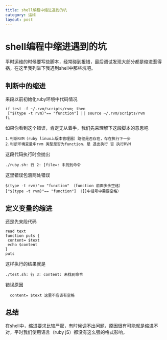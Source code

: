 ```yaml
---
title: shell编程中缩进遇到的坑
category: 运维
layout: post
---
```

# shell编程中缩进遇到的坑

 平时运维的时候要写些脚本，经常碰到报错，最后调试发现大部分都是缩进惹得祸，在这里我列举下我遇到shell中那些坑吧。</br>

## 判断中的缩进

来段以前初始化ruby环境中代码情况

    if test -f ~/.rvm/scripts/rvm; then
     ["$(type -t rvm)"== "function"] || source ~/.rvm/scripts/rvm
    fi

如果你看到这个错误，肯定无从着手，我们先来理解下这段脚本的意思吧

    1.判断RVM（ruby linux上版本管理器）路径是否存在，存在执行下一步
    2.判断环境变量中rvm 类型是否为function，是 退出执行 否 执行RVM

这段代码执行时会抛出

    ./ruby.sh: 行 2: [file=: 未找到命令

这里错误包涵两处错误

    $(type -t rvm)"== "function" （function 前面多余空格）
    ["$(type -t rvm)"== "function"] （[]中括号中需要空格）

## 定义变量的缩进

还是先来段代码

    read text
    function puts {
     content= $text
     echo $content
    }
    puts
这样执行的结果就是

    ./test.sh: 行 3: content: 未找到命令
错误原因

      content= $text 这里不应该有空格

## 总结

 在shell中，缩进要求比较严密，有时候调不出问题，原因很有可能就是缩进不对，平时我们使用语言（ruby jS）都没有这么强的格式影响，
